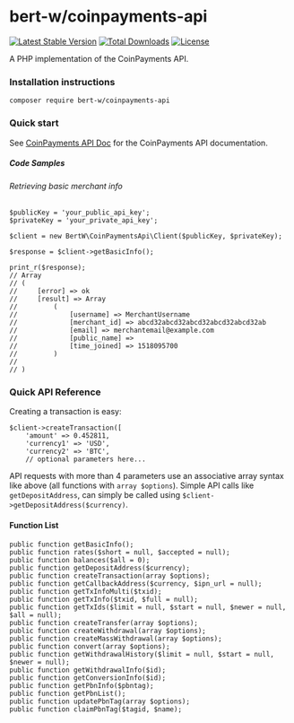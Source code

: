 # bert-w/coinpayments-api
[![Latest Stable Version](https://poser.pugx.org/bert-w/coinpayments-api/v/stable)](https://packagist.org/packages/bert-w/coinpayments-api)
[![Total Downloads](https://poser.pugx.org/bert-w/coinpayments-api/downloads)](https://packagist.org/packages/bert-w/coinpayments-api)
[![License](https://poser.pugx.org/bert-w/coinpayments-api/license)](https://packagist.org/packages/bert-w/coinpayments-api)

A PHP implementation of the CoinPayments API.

### Installation instructions
`composer require bert-w/coinpayments-api`

### Quick start
See [CoinPayments API Doc](https://www.coinpayments.net/apidoc) for the CoinPayments API documentation.

##### Code Samples

###### Retrieving basic merchant info
```
$publicKey = 'your_public_api_key';
$privateKey = 'your_private_api_key';
 
$client = new BertW\CoinPaymentsApi\Client($publicKey, $privateKey);

$response = $client->getBasicInfo();
 
print_r($response);
// Array
// (
//     [error] => ok
//     [result] => Array
//         (
//             [username] => MerchantUsername
//             [merchant_id] => abcd32abcd32abcd32abcd32abcd32ab
//             [email] => merchantemail@example.com
//             [public_name] => 
//             [time_joined] => 1518095700
//         )
// 
// )
```

### Quick API Reference
Creating a transaction is easy:
```
$client->createTransaction([
    'amount' => 0.452811,
    'currency1' => 'USD',
    'currency2' => 'BTC',
    // optional parameters here...
```

API requests with more than 4 parameters use an associative array syntax like above (all functions with
`array $options`). Simple API calls like
`getDepositAddress`, can simply be called using `$client->getDepositAddress($currency)`.

#### Function List

```
public function getBasicInfo();
public function rates($short = null, $accepted = null);
public function balances($all = 0);
public function getDepositAddress($currency);
public function createTransaction(array $options);
public function getCallbackAddress($currency, $ipn_url = null);
public function getTxInfoMulti($txid);
public function getTxInfo($txid, $full = null);
public function getTxIds($limit = null, $start = null, $newer = null, $all = null);
public function createTransfer(array $options);
public function createWithdrawal(array $options);
public function createMassWithdrawal(array $options);
public function convert(array $options);
public function getWithdrawalHistory($limit = null, $start = null, $newer = null);
public function getWithdrawalInfo($id);
public function getConversionInfo($id);
public function getPbnInfo($pbntag);
public function getPbnList();
public function updatePbnTag(array $options);
public function claimPbnTag($tagid, $name);
```

